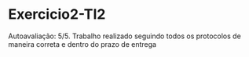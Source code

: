 # Exercicio2-TI2
Autoavaliação: 5/5. Trabalho realizado seguindo todos os protocolos de maneira correta e dentro do prazo de entrega
